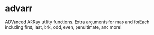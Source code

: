 # advarr
ADVanced ARRay utility functions.  Extra arguments for map and forEach including first, last, brk, odd, even, penultimate, and more!
